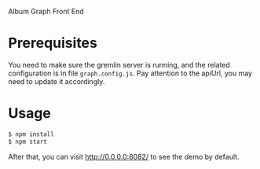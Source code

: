 Album Graph Front End


# Prerequisites

You need to make sure the gremlin server is running, and the related
configuration is in file `graph.config.js`. Pay attention to the apiUrl, you
may need to update it accordingly.


# Usage
```bash
$ npm install
$ npm start
```

After that, you can visit  http://0.0.0.0:8082/ to see the demo by default.  
